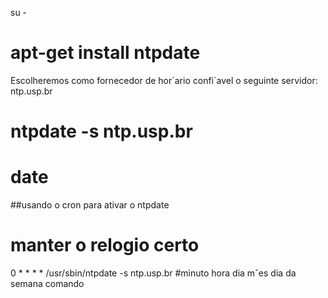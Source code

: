 
su -
# apt-get install ntpdate
Escolheremos como fornecedor de hor´ario confi´avel o seguinte servidor: ntp.usp.br
# ntpdate -s ntp.usp.br
# date

##usando o cron para ativar o ntpdate


# manter o relogio certo
0 * * * * /usr/sbin/ntpdate -s ntp.usp.br
#minuto hora dia mˆes dia da semana comando


